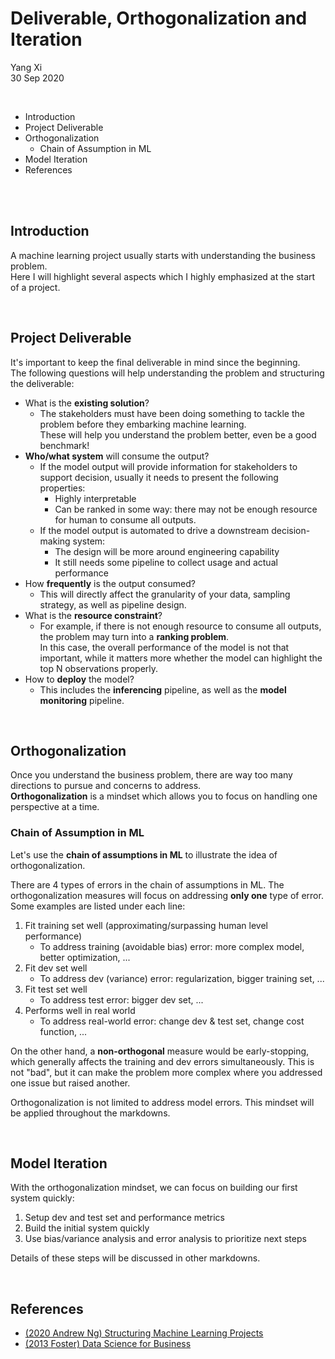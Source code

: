 # Deliverable, Orthogonalization and Iteration

Yang Xi<br>
30 Sep 2020

<br>

* Introduction
* Project Deliverable
* Orthogonalization
    * Chain of Assumption in ML
* Model Iteration
* References

<br>

<br>

## Introduction

A machine learning project usually starts with understanding the business problem.<br>
Here I will highlight several aspects which I highly emphasized at the start of a project.

<br>

## Project Deliverable

It's important to keep the final deliverable in mind since the beginning.<br>
The following questions will help understanding the problem and structuring the deliverable:
* What is the **existing solution**?
    * The stakeholders must have been doing something to tackle the problem before they embarking machine learning.<br>
    These will help you understand the problem better, even be a good benchmark!
* **Who/what system** will consume the output?
    * If the model output will provide information for stakeholders to support decision, usually it needs to present the following properties:
        * Highly interpretable
        * Can be ranked in some way: there may not be enough resource for human to consume all outputs.
    * If the model output is automated to drive a downstream decision-making system:
        * The design will be more around engineering capability
        * It still needs some pipeline to collect usage and actual performance
* How **frequently** is the output consumed?
    * This will directly affect the granularity of your data, sampling strategy, as well as pipeline design.
* What is the **resource constraint**?
    * For example, if there is not enough resource to consume all outputs, the problem may turn into a **ranking problem**.<br>
    In this case, the overall performance of the model is not that important, while it matters more whether the model can highlight the top N observations properly.
* How to **deploy** the model?
    * This includes the **inferencing** pipeline, as well as the **model monitoring** pipeline.

<br>

## Orthogonalization

Once you understand the business problem, there are way too many directions to pursue and concerns to address.<br>
**Orthogonalization** is a mindset which allows you to focus on handling one perspective at a time.

### Chain of Assumption in ML
Let's use the **chain of assumptions in ML** to illustrate the idea of orthogonalization.

There are 4 types of errors in the chain of assumptions in ML. The orthogonalization measures will focus on addressing **only one** type of error.<br>
Some examples are listed under each line:
1. Fit training set well (approximating/surpassing human level performance)
    * To address training (avoidable bias) error: more complex model, better optimization, ...
2. Fit dev set well
    * To address dev (variance) error: regularization, bigger training set, ...
3. Fit test set well
    * To address test error: bigger dev set, ...
4. Performs well in real world
    * To address real-world error: change dev & test set, change cost function, ...

On the other hand, a **non-orthogonal** measure would be early-stopping, which generally affects the training and dev errors simultaneously. This is not "bad", but it can make the problem more complex where you addressed one issue but raised another.

Orthogonalization is not limited to address model errors. This mindset will be applied throughout the markdowns.

<br>

## Model Iteration

With the orthogonalization mindset, we can focus on building our first system quickly:
1. Setup dev and test set and performance metrics
2. Build the initial system quickly
3. Use bias/variance analysis and error analysis to prioritize next steps

Details of these steps will be discussed in other markdowns.

<br>

## References
* [(2020 Andrew Ng) Structuring Machine Learning Projects](https://www.coursera.org/learn/machine-learning-projects)
* [(2013 Foster) Data Science for Business](http://www.data-science-for-biz.com/)
